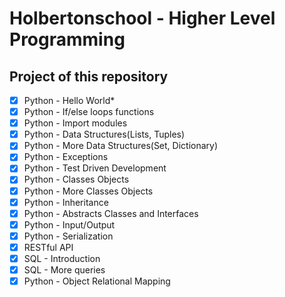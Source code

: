 # Holbertonschool - Higher Level Programming

## Project of this repository

- [x] Python - Hello World*
- [x] Python - If/else loops functions
- [x] Python - Import modules
- [x] Python - Data Structures(Lists, Tuples)
- [x] Python - More Data Structures(Set, Dictionary)
- [x] Python - Exceptions
- [x] Python - Test Driven Development
- [x] Python - Classes Objects
- [x] Python - More Classes Objects
- [x] Python - Inheritance
- [x] Python - Abstracts Classes and Interfaces
- [x] Python - Input/Output
- [x] Python - Serialization
- [x] RESTful API
- [x] SQL - Introduction
- [x] SQL - More queries
- [x] Python - Object Relational Mapping      
